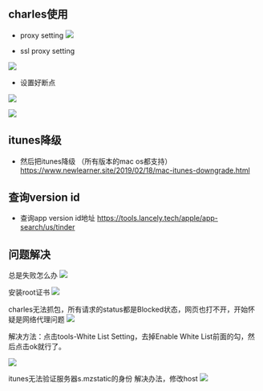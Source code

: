 
## charles使用
- proxy setting
![](https://tva1.sinaimg.cn/large/00831rSTly1gcixuesvmpj30ww0s241d.jpg)

- ssl proxy setting

![](https://tva1.sinaimg.cn/large/00831rSTly1gcixuybzjzj30ww0okgo5.jpg)


- 设置好断点

![](https://tva1.sinaimg.cn/large/00831rSTly1gcixxczgdqj31670u01kx.jpg)

![](https://tva1.sinaimg.cn/large/00831rSTly1gcixwomwzfj31ki0ioacs.jpg)

## itunes降级

- 然后把itunes降级 （所有版本的mac os都支持）
https://www.newlearner.site/2019/02/18/mac-itunes-downgrade.html

## 查询version id
- 查询app version id地址
https://tools.lancely.tech/apple/app-search/us/tinder



## 问题解决
总是失败怎么办
![](https://tva1.sinaimg.cn/large/00831rSTly1gcwx247dt9j31ac0u07dk.jpg)


安装root证书
![](https://tva1.sinaimg.cn/large/00831rSTly1gcwx3ey84oj31b00imahe.jpg)


 charles无法抓包，所有请求的status都是Blocked状态，网页也打不开，开始怀疑是网络代理问题
 ![](https://tva1.sinaimg.cn/large/00831rSTly1gcwxmg0dy2j31ac0u0dqi.jpg)
 
 解决方法：点击tools-White List Setting，去掉Enable White List前面的勾，然后点击ok就行了。

![](https://tva1.sinaimg.cn/large/00831rSTly1gcwxnczednj30f10aadgr.jpg)


itunes无法验证服务器s.mzstatic的身份
解决办法，修改host
![](https://tva1.sinaimg.cn/large/00831rSTly1gcz66zs2evj30v60hudrm.jpg)